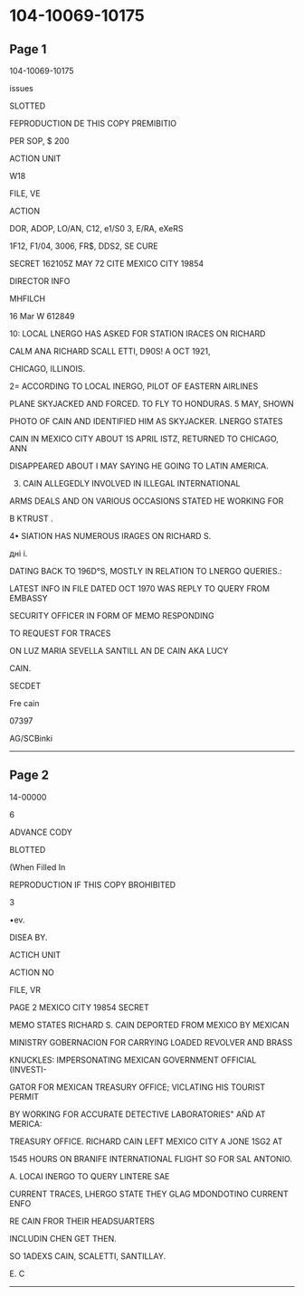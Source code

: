 # 104-10069-10175

## Page 1

104-10069-10175

issues

SLOTTED

FEPRODUCTION DE THIS COPY PREMIBITIO

PER SOP, $ 200

ACTION UNIT

W18

FILE, VE

ACTION

DOR, ADOP, LO/AN, C12, e1/S0 3, E/RA, eXeRS

1F12, F1/04, 3006, FR$, DDS2, SE CURE

SECRET 162105Z MAY 72 CITE MEXICO CITY 19854

DIRECTOR INFO

MHFILCH

16 Mar W 612849

10: LOCAL LNERGO HAS ASKED FOR STATION IRACES ON RICHARD

CALM ANA RICHARD SCALL ETTI, D90S! A OCT 1921,

CHICAGO, ILLINOIS.

2= ACCORDING TO LOCAL INERGO, PILOT OF EASTERN AIRLINES

PLANE SKYJACKED AND FORCED. TO FLY TO HONDURAS. 5 MAY, SHOWN

PHOTO OF CAIN AND IDENTIFIED HIM AS SKYJACKER. LNERGO STATES

CAIN IN MEXICO CITY ABOUT 1S APRIL ISTZ, RETURNED TO CHICAGO, ANN

DISAPPEARED ABOUT I MAY SAYING HE GOING TO LATIN AMERICA.

3. CAIN ALLEGEDLY INVOLVED IN ILLEGAL INTERNATIONAL

ARMS DEALS AND ON VARIOUS OCCASIONS STATED HE WORKING FOR

B KTRUST .

4• SIATION HAS NUMEROUS IRAGES ON RICHARD S.

дні і.

DATING BACK TO 196D°S, MOSTLY IN RELATION TO LNERGO QUERIES.:

LATEST INFO IN FILE DATED OCT 1970 WAS REPLY TO QUERY FROM EMBASSY

SECURITY OFFICER IN FORM OF MEMO RESPONDING

TO REQUEST FOR TRACES

ON LUZ MARIA SEVELLA SANTILL AN DE CAIN AKA LUCY

CAIN.

SECDET

Fre cain

07397

AG/SCBinki

---

## Page 2

14-00000

6

ADVANCE CODY

BLOTTED

(When Filled In

REPRODUCTION IF THIS COPY BROHIBITED

3

•ev.

DISEA BY.

ACTICH UNIT

ACTION NO

FILE, VR

PAGE 2 MEXICO CITY 19854 SECRET

MEMO STATES RICHARD S. CAIN DEPORTED FROM MEXICO BY MEXICAN

MINISTRY GOBERNACION FOR CARRYING LOADED REVOLVER AND BRASS

KNUCKLES: IMPERSONATING MEXICAN GOVERNMENT OFFICIAL (INVESTI-

GATOR FOR MEXICAN TREASURY OFFICE; VICLATING HIS TOURIST PERMIT

BY WORKING FOR ACCURATE DETECTIVE LABORATORIES" AÑD AT MERICA:

TREASURY OFFICE. RICHARD CAIN LEFT MEXICO CITY A JONE 1SG2 AT

1545 HOURS ON BRANIFE INTERNATIONAL FLIGHT SO FOR SAL ANTONIO.

A. LOCAI INERGO TO QUERY LINTERE SAE

CURRENT TRACES, LHERGO STATE THEY GLAG MDONDOTINO CURRENT ENFO

RE CAIN FROR THEIR HEADSUARTERS

INCLUDIN CHEN GET THEN.

SO 1ADEXS CAIN, SCALETTI, SANTILLAY.

E. C

---

